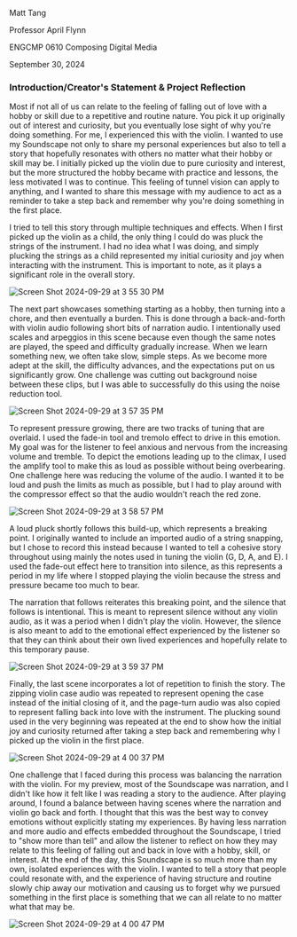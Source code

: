 Matt Tang

Professor April Flynn

ENGCMP 0610 Composing Digital Media

September 30, 2024

### Introduction/Creator's Statement & Project Reflection
Most if not all of us can relate to the feeling of falling out of love with a hobby or skill due to a repetitive and routine nature. You pick it up originally out of interest and curiosity, but you eventually lose sight of why you're doing something. For me, I experienced this with the violin. I wanted to use my Soundscape not only to share my personal experiences but also to tell a story that hopefully resonates with others no matter what their hobby or skill may be. I initially picked up the violin due to pure curiosity and interest, but the more structured the hobby became with practice and lessons, the less motivated I was to continue. This feeling of tunnel vision can apply to anything, and I wanted to share this message with my audience to act as a reminder to take a step back and remember why you're doing something in the first place.

I tried to tell this story through multiple techniques and effects. When I first picked up the violin as a child, the only thing I could do was pluck the strings of the instrument. I had no idea what I was doing, and simply plucking the strings as a child represented my initial curiosity and joy when interacting with the instrument. This is important to note, as it plays a significant role in the overall story.

![Screen Shot 2024-09-29 at 3 55 30 PM](https://github.com/user-attachments/assets/44a74db3-3f53-4061-a606-99af65e26574)


The next part showcases something starting as a hobby, then turning into a chore, and then eventually a burden. This is done through a back-and-forth with violin audio following short bits of narration audio. I intentionally used scales and arpeggios in this scene because even though the same notes are played, the speed and difficulty gradually increase. When we learn something new, we often take slow, simple steps. As we become more adept at the skill, the difficulty advances, and the expectations put on us significantly grow. One challenge was cutting out background noise between these clips, but I was able to successfully do this using the noise reduction tool.

![Screen Shot 2024-09-29 at 3 57 35 PM](https://github.com/user-attachments/assets/61bebd8c-6ca8-44ae-b332-f77dcca980b5)


To represent pressure growing, there are two tracks of tuning that are overlaid. I used the fade-in tool and tremolo effect to drive in this emotion. My goal was for the listener to feel anxious and nervous from the increasing volume and tremble. To depict the emotions leading up to the climax, I used the amplify tool to make this as loud as possible without being overbearing. One challenge here was reducing the volume of the audio. I wanted it to be loud and push the limits as much as possible, but I had to play around with the compressor effect so that the audio wouldn't reach the red zone.

![Screen Shot 2024-09-29 at 3 58 57 PM](https://github.com/user-attachments/assets/94d6ebee-7ebd-47bd-8a20-54ed69e5513a)


A loud pluck shortly follows this build-up, which represents a breaking point. I originally wanted to include an imported audio of a string snapping, but I chose to record this instead because I wanted to tell a cohesive story throughout using mainly the notes used in tuning the violin (G, D, A, and E). I used the fade-out effect here to transition into silence, as this represents a period in my life where I stopped playing the violin because the stress and pressure became too much to bear. 

The narration that follows reiterates this breaking point, and the silence that follows is intentional. This is meant to represent silence without any violin audio, as it was a period when I didn't play the violin. However, the silence is also meant to add to the emotional effect experienced by the listener so that they can think about their own lived experiences and hopefully relate to this temporary pause. 

![Screen Shot 2024-09-29 at 3 59 37 PM](https://github.com/user-attachments/assets/2028627d-e8a2-40f3-948b-c1ac7c7df553)

Finally, the last scene incorporates a lot of repetition to finish the story. The zipping violin case audio was repeated to represent opening the case instead of the initial closing of it, and the page-turn audio was also copied to represent falling back into love with the instrument. The plucking sound used in the very beginning was repeated at the end to show how the initial joy and curiosity returned after taking a step back and remembering why I picked up the violin in the first place.

![Screen Shot 2024-09-29 at 4 00 37 PM](https://github.com/user-attachments/assets/38031705-6c18-4921-a395-88f9d68cfc19)

One challenge that I faced during this process was balancing the narration with the violin. For my preview, most of the Soundscape was narration, and I didn't like how it felt like I was reading a story to the audience. After playing around, I found a balance between having scenes where the narration and violin go back and forth. I thought that this was the best way to convey emotions without explicitly stating my experiences. By having less narration and more audio and effects embedded throughout the Soundscape, I tried to "show more than tell" and allow the listener to reflect on how they may relate to this feeling of falling out and back in love with a hobby, skill, or interest. At the end of the day, this Soundscape is so much more than my own, isolated experiences with the violin. I wanted to tell a story that people could resonate with, and the experience of having structure and routine slowly chip away our motivation and causing us to forget why we pursued something in the first place is something that we can all relate to no matter what that may be.

![Screen Shot 2024-09-29 at 4 00 47 PM](https://github.com/user-attachments/assets/de4212d5-f3b0-4bb8-95f8-18462febb804)
